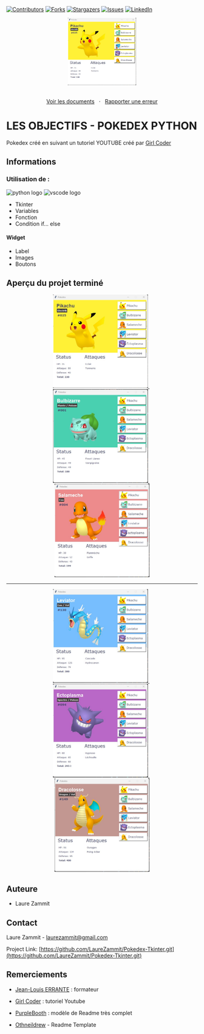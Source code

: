 [![Contributors][contributors-shield]][contributors-url]
[![Forks][forks-shield]][forks-url]
[![Stargazers][stars-shield]][stars-url]
[![Issues][issues-shield]][issues-url]
[![LinkedIn][linkedin-shield]][linkedin-url]

<div align="center">
  <a href="https://laurezammit.github.io/Pokedex-Tkinter/">
    <img src="visuel_Pikachu.jpg" alt="Aperçu de Pikachu" width="180">
  </a>
</div>

<p align="center">
    <br>
    <a href="https://github.com/LaureZammit/Pokedex-Tkinter">Voir les documents</a>
    &nbsp;
    ·
    &nbsp;
    <a href="https://github.com/LaureZammit/Pokedex-Tkinter/issues">Rapporter une erreur</a>
</p>

# LES OBJECTIFS - POKEDEX PYTHON

Pokedex créé en suivant un tutoriel YOUTUBE créé par [Girl Coder](https://www.youtube.com/watch?v=8gxJUUPMt2w)

## Informations

### Utilisation de :
<img src="https://cdn.jsdelivr.net/gh/devicons/devicon/icons/python/python-original.svg" height="30" alt="python logo"  /> <img src="https://cdn.jsdelivr.net/gh/devicons/devicon/icons/vscode/vscode-original.svg" height="30" alt="vscode logo"  />

* Tkinter
* Variables
* Fonction
* Condition if... else

#### Widget
* Label
* Images
* Boutons

## Aperçu du projet terminé

<div align="center">
  <a href="https://github.com/LaureZammit/Pokedex-Tkinter/blob/main/visuel_Pikachu.jpg">
    <img src="visuel_Pikachu.jpg" alt="Aperçu de Pikachu" width="250">
  </a>
  &nbsp;
  <a href="https://github.com/LaureZammit/Pokedex-Tkinter/blob/main/visuel_Bulbizarre.jpg">
    <img src="visuel_Bulbizarre.jpg" alt="Aperçu de Bulbizarre" width="250">
  </a>
  &nbsp;
  <a href="https://github.com/LaureZammit/Pokedex-Tkinter/blob/main/visuel_Salameche.jpg">
    <img src="visuel_Salameche.jpg" alt="Aperçu de Salamèche" width="250">
  </a>
  <hr>
</div>
<div align="center">
  <a href="https://github.com/LaureZammit/Pokedex-Tkinter/blob/main/visuel_Leviator.jpg">
    <img src="visuel_Leviator.jpg" alt="Aperçu de Leviator" width="250">
  </a>
  &nbsp;
  <a href="https://github.com/LaureZammit/Pokedex-Tkinter/blob/main/visuel_Ectoplasma.jpg">
    <img src="visuel_Ectoplasma.jpg" alt="Aperçu d'Ectoplasma" width="250">
  </a>
  &nbsp;
  <a href="https://github.com/LaureZammit/Pokedex-Tkinter/blob/main/visuel_Dracolosse.jpg">
    <img src="visuel_Dracolosse.jpg" alt="Aperçu de Dracolosse" width="250">
  </a>
</div>

## Auteure

* Laure Zammit


## Contact

Laure Zammit - laurezammit@gmail.com

Project Link: [https://github.com/LaureZammit/Pokedex-Tkinter.git](https://github.com/LaureZammit/Pokedex-Tkinter.git)


## Remerciements

* [Jean-Louis ERRANTE](https://www.errantecreation.com/) : formateur
* [Girl Coder](https://www.youtube.com/watch?v=8gxJUUPMt2w) : tutoriel Youtube

* [PurpleBooth](https://github.com/PurpleBooth/a-good-readme-template) : modèle de Readme très complet
* [Othneildrew](https://github.com/othneildrew/Best-README-Template/blob/master/README.md) - Readme Template

<!-- MARKDOWN LINKS & IMAGES -->
<!-- https://www.markdownguide.org/basic-syntax/#reference-style-links -->
[contributors-shield]: https://img.shields.io/github/contributors/LaureZammit/Pokedex-Tkinter.svg?style=for-the-badge
[contributors-url]: https://github.com/LaureZammit/Pokedex-Tkinter/graphs/contributors
[forks-shield]: https://img.shields.io/github/forks/LaureZammit/Pokedex-Tkinter.svg?style=for-the-badge
[forks-url]: https://github.com/LaureZammit/Pokedex-Tkinter/forks
[stars-shield]: https://img.shields.io/github/stars/LaureZammit/Pokedex-Tkinter.svg?style=for-the-badge
[stars-url]: https://github.com/LaureZammit/Pokedex-Tkinter/stargazers
[issues-shield]: https://img.shields.io/github/issues/LaureZammit/Pokedex-Tkinter.svg?style=for-the-badge
[issues-url]: https://github.com/LaureZammit/Pokedex-Tkinter/issues

[linkedin-shield]: https://img.shields.io/badge/-LinkedIn-black.svg?style=for-the-badge&logo=linkedin&colorB=555
[linkedin-url]: https://www.linkedin.com/in/laure-zammit-84a3b3150/

[Html]: https://img.shields.io/badge/HTML-E34F26
[Html-url]: https://developer.mozilla.org/fr/docs/Web/HTML
[Css]: https://img.shields.io/badge/CSS-1572B6
[Css-url]: https://developer.mozilla.org/fr/docs/Learn/Getting_started_with_the_web/CSS_basics
[Vscode]: https://img.shields.io/badge/VSCode-007ACC
[Vscode-url]: https://code.visualstudio.com/
